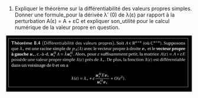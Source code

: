 1. Expliquer le théorème sur la différentiabilité des valeurs propres simples. Donner une formule_pour la dérivée λ′ (0) de λ(ε) par rapport à la perturbation A(ε) = A + εC et expliquer son_utilité pour le calcul numérique de la valeur propre en question.

![différentiabilité_valeurs_propres](../images/différentiabilité_valeurs_propres.png)
